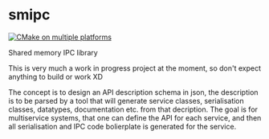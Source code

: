 # smipc
[![CMake on multiple platforms](https://github.com/josef-dijon/smipc/actions/workflows/cmake-multi-platform.yml/badge.svg)](https://github.com/josef-dijon/smipc/actions/workflows/cmake-multi-platform.yml)

Shared memory IPC library

This is very much a work in progress project at the moment, so don't expect anything to build or work XD

The concept is to design an API description schema in json, the description is to be parsed by a tool that will generate service classes, serialisation classes, datatypes, documentation etc. from that decription. The goal is for multiservice systems, that one can define the API for each service, and then all serialisation and IPC code bolierplate is generated for the service.
